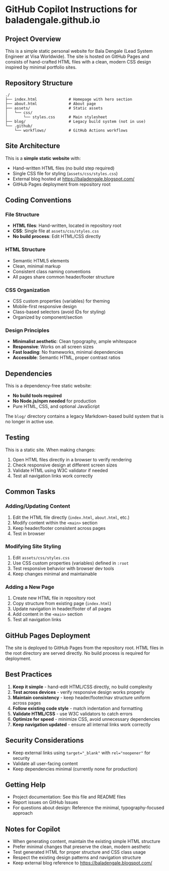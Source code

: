 # GitHub Copilot Instructions for baladengale.github.io

## Project Overview

This is a simple static personal website for Bala Dengale (Lead System Engineer at Visa Worldwide). The site is hosted on GitHub Pages and consists of hand-crafted HTML files with a clean, modern CSS design inspired by minimal portfolio sites.

## Repository Structure

```
./
├── index.html              # Homepage with hero section
├── about.html              # About page
├── assets/                 # Static assets
│   └── css/
│       └── styles.css      # Main stylesheet
├── blog/                   # Legacy build system (not in use)
└── .github/
    └── workflows/          # GitHub Actions workflows
```

## Site Architecture

This is a **simple static website** with:
- Hand-written HTML files (no build step required)
- Single CSS file for styling (`assets/css/styles.css`)
- External blog hosted at https://baladengale.blogspot.com/
- GitHub Pages deployment from repository root

## Coding Conventions

### File Structure

- **HTML files**: Hand-written, located in repository root
- **CSS**: Single file at `assets/css/styles.css`
- **No build process**: Edit HTML/CSS directly

### HTML Structure

- Semantic HTML5 elements
- Clean, minimal markup
- Consistent class naming conventions
- All pages share common header/footer structure

### CSS Organization

- CSS custom properties (variables) for theming
- Mobile-first responsive design
- Class-based selectors (avoid IDs for styling)
- Organized by component/section

### Design Principles

- **Minimalist aesthetic**: Clean typography, ample whitespace
- **Responsive**: Works on all screen sizes
- **Fast loading**: No frameworks, minimal dependencies
- **Accessible**: Semantic HTML, proper contrast ratios

## Dependencies

This is a dependency-free static website:
- **No build tools required**
- **No Node.js/npm needed** for production
- Pure HTML, CSS, and optional JavaScript

The `blog/` directory contains a legacy Markdown-based build system that is no longer in active use.

## Testing

This is a static site. When making changes:

1. Open HTML files directly in a browser to verify rendering
2. Check responsive design at different screen sizes
3. Validate HTML using W3C validator if needed
4. Test all navigation links work correctly

## Common Tasks

### Adding/Updating Content

1. Edit the HTML file directly (`index.html`, `about.html`, etc.)
2. Modify content within the `<main>` section
3. Keep header/footer consistent across pages
4. Test in browser

### Modifying Site Styling

1. Edit `assets/css/styles.css`
2. Use CSS custom properties (variables) defined in `:root`
3. Test responsive behavior with browser dev tools
4. Keep changes minimal and maintainable

### Adding a New Page

1. Create new HTML file in repository root
2. Copy structure from existing page (`index.html`)
3. Update navigation in header/footer of all pages
4. Add content in the `<main>` section
5. Test all navigation links

## GitHub Pages Deployment

The site is deployed to GitHub Pages from the repository root. HTML files in the root directory are served directly. No build process is required for deployment.

## Best Practices

1. **Keep it simple** - hand-edit HTML/CSS directly, no build complexity
2. **Test across devices** - verify responsive design works properly
3. **Maintain consistency** - keep header/footer/nav structure uniform across pages
4. **Follow existing code style** - match indentation and formatting
5. **Validate HTML/CSS** - use W3C validators to catch errors
6. **Optimize for speed** - minimize CSS, avoid unnecessary dependencies
7. **Keep navigation updated** - ensure all internal links work correctly

## Security Considerations

- Keep external links using `target="_blank"` with `rel="noopener"` for security
- Validate all user-facing content
- Keep dependencies minimal (currently none for production)

## Getting Help

- Project documentation: See this file and README files
- Report issues on GitHub Issues
- For questions about design: Reference the minimal, typography-focused approach

## Notes for Copilot

- When generating content, maintain the existing simple HTML structure
- Prefer minimal changes that preserve the clean, modern aesthetic
- Test generated HTML for proper structure and CSS class usage
- Respect the existing design patterns and navigation structure
- Keep external blog reference to https://baladengale.blogspot.com/
